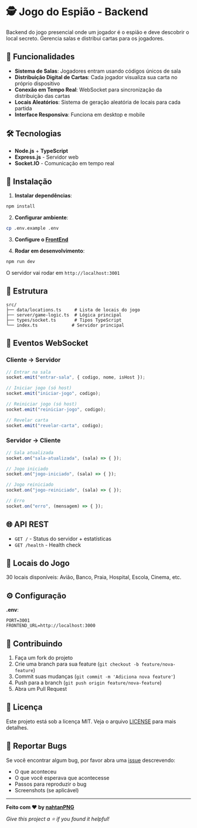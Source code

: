 # 🕵️ Jogo do Espião - Backend

Backend do jogo presencial onde um jogador é o espião e deve descobrir o local secreto. Gerencia salas e distribui cartas para os jogadores.

## 🚀 Funcionalidades

- **Sistema de Salas**: Jogadores entram usando códigos únicos de sala
- **Distribuição Digital de Cartas**: Cada jogador visualiza sua carta no próprio dispositivo
- **Conexão em Tempo Real**: WebSocket para sincronização da distribuição das cartas
- **Locais Aleatórios**: Sistema de geração aleatória de locais para cada partida
- **Interface Responsiva**: Funciona em desktop e mobile


## 🛠️ Tecnologias

- **Node.js** + **TypeScript**
- **Express.js** - Servidor web
- **Socket.IO** - Comunicação em tempo real

## 🔧 Instalação

1. **Instalar dependências**:
```bash
npm install
```

2. **Configurar ambiente**:
```bash
cp .env.example .env
```

3. **Configure o [FrontEnd](https://github.com/nahtanPNG/spy-game)**

4. **Rodar em desenvolvimento**:
```bash
npm run dev
```

O servidor vai rodar em `http://localhost:3001`

## 📁 Estrutura

```
src/
├── data/locations.ts     # Lista de locais do jogo
├── server/game-logic.ts  # Lógica principal
├── types/socket.ts       # Tipos TypeScript
└── index.ts             # Servidor principal
```

## 📡 Eventos WebSocket

### Cliente → Servidor
```javascript
// Entrar na sala
socket.emit("entrar-sala", { codigo, nome, isHost });

// Iniciar jogo (só host)
socket.emit("iniciar-jogo", codigo);

// Reiniciar jogo (só host)
socket.emit("reiniciar-jogo", codigo);

// Revelar carta
socket.emit("revelar-carta", codigo);
```

### Servidor → Cliente
```javascript
// Sala atualizada
socket.on("sala-atualizada", (sala) => { });

// Jogo iniciado
socket.on("jogo-iniciado", (sala) => { });

// Jogo reiniciado
socket.on("jogo-reiniciado", (sala) => { });

// Erro
socket.on("erro", (mensagem) => { });
```

## 🌐 API REST

- `GET /` - Status do servidor + estatísticas
- `GET /health` - Health check

## 🎲 Locais do Jogo

30 locais disponíveis: Avião, Banco, Praia, Hospital, Escola, Cinema, etc.

## ⚙️ Configuração

**.env**:
```env
PORT=3001
FRONTEND_URL=http://localhost:3000
```

## 🤝 Contribuindo

1. Faça um fork do projeto
2. Crie uma branch para sua feature (`git checkout -b feature/nova-feature`)
3. Commit suas mudanças (`git commit -m 'Adiciona nova feature'`)
4. Push para a branch (`git push origin feature/nova-feature`)
5. Abra um Pull Request

## 📝 Licença

Este projeto está sob a licença MIT. Veja o arquivo [LICENSE](LICENSE) para mais detalhes.

## 🐛 Reportar Bugs

Se você encontrar algum bug, por favor abra uma [issue](https://github.com/nahtanpng/spy-game-backend/issues) descrevendo:
- O que aconteceu
- O que você esperava que acontecesse
- Passos para reproduzir o bug
- Screenshots (se aplicável)

---

**Feito com ❤️ by [nahtanPNG](https://github.com/nahtanPNG)**

*Give this project a ⭐ if you found it helpful!*